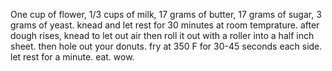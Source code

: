 One cup of flower, 1/3 cups of milk, 17 grams of butter, 17 grams of sugar, 3 grams of yeast. knead and let rest for 30 minutes at room temprature.
after dough rises, knead to let out air then roll it out with a roller into a half inch sheet. then hole out your donuts. fry at 350 F for 30-45 seconds each side.
let rest for a minute. eat. wow.
